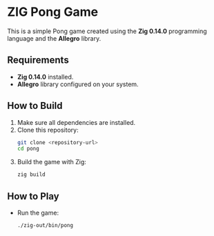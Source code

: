 # ZIG Pong Game

This is a simple Pong game created using the **Zig 0.14.0** programming language and the **Allegro** library.

## Requirements

- **Zig 0.14.0** installed.
- **Allegro** library configured on your system.

## How to Build

1. Make sure all dependencies are installed.
2. Clone this repository:
    ```bash
    git clone <repository-url>
    cd pong
    ```
3. Build the game with Zig:
    ```bash
    zig build
    ```

## How to Play

- Run the game:
  ```bash
  ./zig-out/bin/pong

